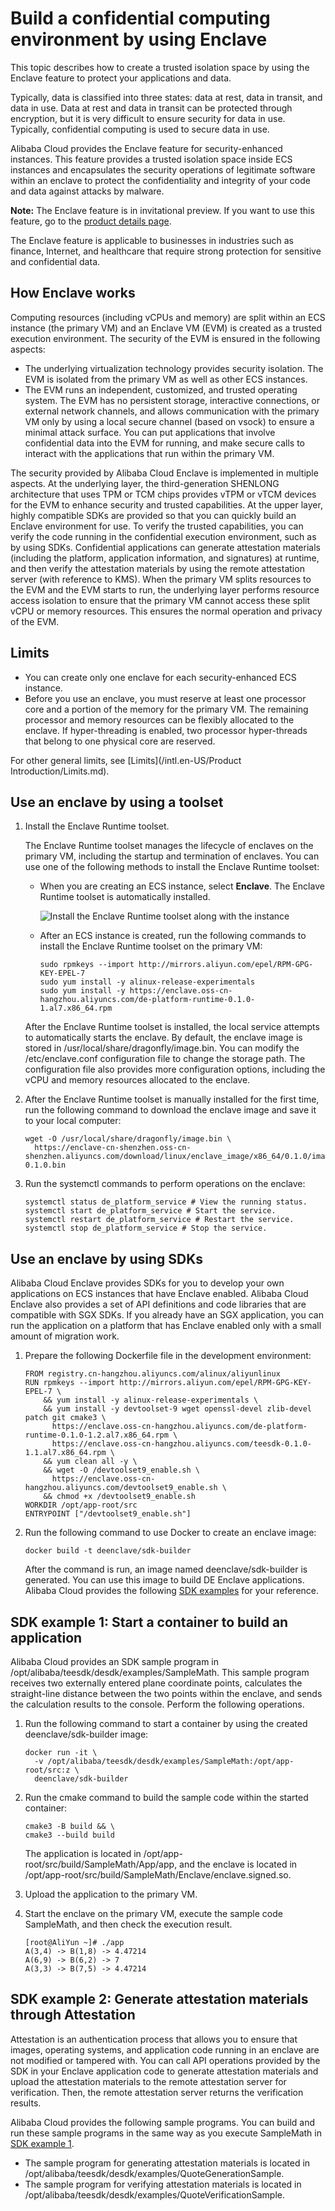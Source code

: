 # Build a confidential computing environment by using Enclave

This topic describes how to create a trusted isolation space by using the Enclave feature to protect your applications and data.

Typically, data is classified into three states: data at rest, data in transit, and data in use. Data at rest and data in transit can be protected through encryption, but it is very difficult to ensure security for data in use. Typically, confidential computing is used to secure data in use.

Alibaba Cloud provides the Enclave feature for security-enhanced instances. This feature provides a trusted isolation space inside ECS instances and encapsulates the security operations of legitimate software within an enclave to protect the confidentiality and integrity of your code and data against attacks by malware.

**Note:** The Enclave feature is in invitational preview. If you want to use this feature, go to the [product details page](https://www.aliyun.com/daily-act/ecs/aliyun-enclave).

The Enclave feature is applicable to businesses in industries such as finance, Internet, and healthcare that require strong protection for sensitive and confidential data.

## How Enclave works

Computing resources \(including vCPUs and memory\) are split within an ECS instance \(the primary VM\) and an Enclave VM \(EVM\) is created as a trusted execution environment. The security of the EVM is ensured in the following aspects:

-   The underlying virtualization technology provides security isolation. The EVM is isolated from the primary VM as well as other ECS instances.
-   The EVM runs an independent, customized, and trusted operating system. The EVM has no persistent storage, interactive connections, or external network channels, and allows communication with the primary VM only by using a local secure channel \(based on vsock\) to ensure a minimal attack surface. You can put applications that involve confidential data into the EVM for running, and make secure calls to interact with the applications that run within the primary VM.

The security provided by Alibaba Cloud Enclave is implemented in multiple aspects. At the underlying layer, the third-generation SHENLONG architecture that uses TPM or TCM chips provides vTPM or vTCM devices for the EVM to enhance security and trusted capabilities. At the upper layer, highly compatible SDKs are provided so that you can quickly build an Enclave environment for use. To verify the trusted capabilities, you can verify the code running in the confidential execution environment, such as by using SDKs. Confidential applications can generate attestation materials \(including the platform, application information, and signatures\) at runtime, and then verify the attestation materials by using the remote attestation server \(with reference to KMS\). When the primary VM splits resources to the EVM and the EVM starts to run, the underlying layer performs resource access isolation to ensure that the primary VM cannot access these split vCPU or memory resources. This ensures the normal operation and privacy of the EVM.

## Limits

-   You can create only one enclave for each security-enhanced ECS instance.
-   Before you use an enclave, you must reserve at least one processor core and a portion of the memory for the primary VM. The remaining processor and memory resources can be flexibly allocated to the enclave. If hyper-threading is enabled, two processor hyper-threads that belong to one physical core are reserved.

For other general limits, see [Limits](/intl.en-US/Product Introduction/Limits.md).

## Use an enclave by using a toolset

1.  Install the Enclave Runtime toolset.

    The Enclave Runtime toolset manages the lifecycle of enclaves on the primary VM, including the startup and termination of enclaves. You can use one of the following methods to install the Enclave Runtime toolset:

    -   When you are creating an ECS instance, select **Enclave**. The Enclave Runtime toolset is automatically installed.

        ![Install the Enclave Runtime toolset along with the instance](https://static-aliyun-doc.oss-accelerate.aliyuncs.com/assets/img/en-US/5924334161/p240198.png)

    -   After an ECS instance is created, run the following commands to install the Enclave Runtime toolset on the primary VM:

        ```
        sudo rpmkeys --import http://mirrors.aliyun.com/epel/RPM-GPG-KEY-EPEL-7
        sudo yum install -y alinux-release-experimentals
        sudo yum install -y https://enclave.oss-cn-hangzhou.aliyuncs.com/de-platform-runtime-0.1.0-1.al7.x86_64.rpm
        ```

    After the Enclave Runtime toolset is installed, the local service attempts to automatically starts the enclave. By default, the enclave image is stored in /usr/local/share/dragonfly/image.bin. You can modify the /etc/enclave.conf configuration file to change the storage path. The configuration file also provides more configuration options, including the vCPU and memory resources allocated to the enclave.

2.  After the Enclave Runtime toolset is manually installed for the first time, run the following command to download the enclave image and save it to your local computer:

    ```
    wget -O /usr/local/share/dragonfly/image.bin \
      https://enclave-cn-shenzhen.oss-cn-shenzhen.aliyuncs.com/download/linux/enclave_image/x86_64/0.1.0/image-0.1.0.bin
    ```

3.  Run the systemctl commands to perform operations on the enclave:

    ```
    systemctl status de_platform_service # View the running status.
    systemctl start de_platform_service # Start the service.
    systemctl restart de_platform_service # Restart the service.
    systemctl stop de_platform_service # Stop the service.
    ```


## Use an enclave by using SDKs

Alibaba Cloud Enclave provides SDKs for you to develop your own applications on ECS instances that have Enclave enabled. Alibaba Cloud Enclave also provides a set of API definitions and code libraries that are compatible with SGX SDKs. If you already have an SGX application, you can run the application on a platform that has Enclave enabled only with a small amount of migration work.

1.  Prepare the following Dockerfile file in the development environment:

    ```
    FROM registry.cn-hangzhou.aliyuncs.com/alinux/aliyunlinux
    RUN rpmkeys --import http://mirrors.aliyun.com/epel/RPM-GPG-KEY-EPEL-7 \
        && yum install -y alinux-release-experimentals \
        && yum install -y devtoolset-9 wget openssl-devel zlib-devel patch git cmake3 \
          https://enclave.oss-cn-hangzhou.aliyuncs.com/de-platform-runtime-0.1.0-1.2.al7.x86_64.rpm \
          https://enclave.oss-cn-hangzhou.aliyuncs.com/teesdk-0.1.0-1.1.al7.x86_64.rpm \
        && yum clean all -y \
        && wget -O /devtoolset9_enable.sh \
          https://enclave.oss-cn-hangzhou.aliyuncs.com/devtoolset9_enable.sh \
        && chmod +x /devtoolset9_enable.sh
    WORKDIR /opt/app-root/src
    ENTRYPOINT ["/devtoolset9_enable.sh"]
    ```

2.  Run the following command to use Docker to create an enclave image:

    ```
    docker build -t deenclave/sdk-builder
    ```

    After the command is run, an image named deenclave/sdk-builder is generated. You can use this image to build DE Enclave applications. Alibaba Cloud provides the following [SDK examples](#section_gem_b9o_bg2) for your reference.


## SDK example 1: Start a container to build an application

Alibaba Cloud provides an SDK sample program in /opt/alibaba/teesdk/desdk/examples/SampleMath. This sample program receives two externally entered plane coordinate points, calculates the straight-line distance between the two points within the enclave, and sends the calculation results to the console. Perform the following operations.

1.  Run the following command to start a container by using the created deenclave/sdk-builder image:

    ```
    docker run -it \
      -v /opt/alibaba/teesdk/desdk/examples/SampleMath:/opt/app-root/src:z \
      deenclave/sdk-builder
    ```

2.  Run the cmake command to build the sample code within the started container:

    ```
    cmake3 -B build && \
    cmake3 --build build
    ```

    The application is located in /opt/app-root/src/build/SampleMath/App/app, and the enclave is located in /opt/app-root/src/build/SampleMath/Enclave/enclave.signed.so.

3.  Upload the application to the primary VM.

4.  Start the enclave on the primary VM, execute the sample code SampleMath, and then check the execution result.

    ```
    [root@AliYun ~]# ./app
    A(3,4) -> B(1,8) -> 4.47214
    A(6,9) -> B(6,2) -> 7
    A(3,3) -> B(7,5) -> 4.47214
    ```


## SDK example 2: Generate attestation materials through Attestation

Attestation is an authentication process that allows you to ensure that images, operating systems, and application code running in an enclave are not modified or tampered with. You can call API operations provided by the SDK in your Enclave application code to generate attestation materials and upload the attestation materials to the remote attestation server for verification. Then, the remote attestation server returns the verification results.

Alibaba Cloud provides the following sample programs. You can build and run these sample programs in the same way as you execute SampleMath in [SDK example 1](#section_gem_b9o_bg2).

-   The sample program for generating attestation materials is located in /opt/alibaba/teesdk/desdk/examples/QuoteGenerationSample.
-   The sample program for verifying attestation materials is located in /opt/alibaba/teesdk/desdk/examples/QuoteVerificationSample.

